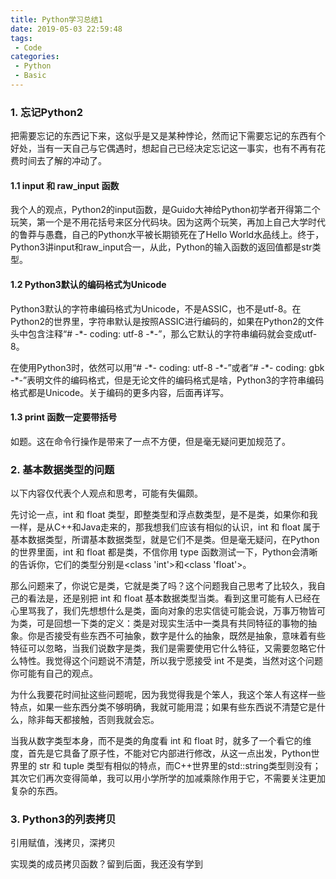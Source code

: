 ```yaml
---
title: Python学习总结1
date: 2019-05-03 22:59:48
tags:
 - Code
categories:
 - Python
 - Basic
---
```


### 1. 忘记Python2 

把需要忘记的东西记下来，这似乎是又是某种悖论，然而记下需要忘记的东西有个好处，当有一天自己与它偶遇时，想起自己已经决定忘记这一事实，也有不再有花费时间去了解的冲动了。

#### 1.1 input 和 raw_input 函数

我个人的观点，Python2的input函数，是Guido大神给Python初学者开得第二个玩笑，第一个是不用花括号来区分代码块。因为这两个玩笑，再加上自己大学时代的鲁莽与愚蠢，自己的Python水平被长期锁死在了Hello World水品线上。终于，Python3讲input和raw_input合一，从此，Python的输入函数的返回值都是str类型。

#### 1.2 Python3默认的编码格式为Unicode

Python3默认的字符串编码格式为Unicode，不是ASSIC，也不是utf-8。在Python2的世界里，字符串默认是按照ASSIC进行编码的，如果在Python2的文件头中包含注释“# -\*- coding: utf-8 -\*-”，那么它默认的字符串编码就会变成utf-8。

在使用Python3时，依然可以用“# -\*- coding: utf-8 -\*-”或者“# -\*- coding: gbk -\*-”表明文件的编码格式，但是无论文件的编码格式是啥，Python3的字符串编码格式都是Unicode。关于编码的更多内容，后面再详写。

#### 1.3 print 函数一定要带括号

如题。这在命令行操作是带来了一点不方便，但是毫无疑问更加规范了。


### 2. 基本数据类型的问题

以下内容仅代表个人观点和思考，可能有失偏颇。

先讨论一点，int 和 float 类型，即整类型和浮点数类型，是不是类，如果你和我一样，是从C++和Java走来的，那我想我们应该有相似的认识，int 和 float 属于基本数据类型，所谓基本数据类型，就是它们不是类。但是毫无疑问，在Python的世界里面，int 和 float 都是类，不信你用 type 函数测试一下，Python会清晰的告诉你，它们的类型分别是<class 'int'\>和<class 'float'\>。

那么问题来了，你说它是类，它就是类了吗？这个问题我自己思考了比较久，我自己的看法是，还是别把 int 和 float 基本数据类型当类。看到这里可能有人已经在心里骂我了，我们先想想什么是类，面向对象的忠实信徒可能会说，万事万物皆可为类，可是回想一下类的定义：类是对现实生活中一类具有共同特征的事物的抽象。你是否接受有些东西不可抽象，数字是什么的抽象，既然是抽象，意味着有些特征可以忽略，当我们说数字是类，我们是需要使用它什么特征，又需要忽略它什么特性。我觉得这个问题说不清楚，所以我宁愿接受 int 不是类，当然对这个问题你可能有自己的观点。

为什么我要花时间扯这些问题呢，因为我觉得我是个笨人，我这个笨人有这样一些特点，如果一些东西分类不够明确，我就可能用混；如果有些东西说不清楚它是什么，除非每天都接触，否则我就会忘。

当我从数字类型本身，而不是类的角度看 int 和 float 时，就多了一个看它的维度，首先是它具备了原子性，不能对它内部进行修改，从这一点出发，Python世界里的 str 和 tuple 类型有相似的特点，而C++世界里的std::string类型则没有；其次它们再次变得简单，我可以用小学所学的加减乘除作用于它，不需要关注更加复杂的东西。


### 3. Python3的列表拷贝

引用赋值，浅拷贝，深拷贝


实现类的成员拷贝函数？留到后面，我还没有学到
